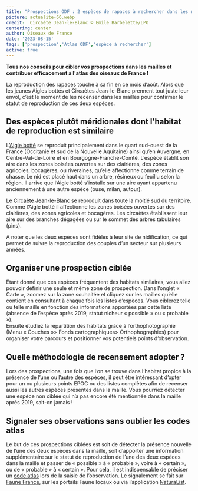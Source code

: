 ```yaml
---
title: "Prospections ODF : 2 espèces de rapaces à rechercher dans les mailles en ce moment !"
picture: actualite-66.webp
credit:  Circaète Jean-le-Blanc © Emile Barbelette/LPO
centering: center
author: Oiseaux de France
date: '2023-08-15'
tags: ['prospection','Atlas ODF','espèce à rechercher']
active: true
---
```

 
 **Tous nos conseils pour cibler vos prospections dans les mailles et contribuer efficacement à l'atlas des oiseaux de France !**

La reproduction des rapaces touche à sa fin en ce mois d’août. Alors que les jeunes Aigles bottés et Circaètes Jean-le-Blanc prennent tout juste leur envol, c’est le moment de les recenser dans les mailles pour confirmer le statut de reproduction de ces deux espèces. 

## Des espèces plutôt méridionales dont l’habitat de reproduction est similaire
L’[Aigle botté](https://www.oiseauxdefrance.org/prospecting?species=2651) se reproduit principalement dans le quart sud-ouest de la France (Occitanie et sud de la Nouvelle Aquitaine) ainsi qu’en Auvergne, en Centre-Val-de-Loire et en Bourgogne-Franche-Comté. L’espèce établit son aire dans les zones boisées ouvertes sur des clairières, des zones agricoles, bocagères, ou riveraines, qu’elle affectionne comme terrain de chasse. Le nid est placé haut dans un arbre, résineux ou feuillu selon la région. Il arrive que l’Aigle botté s’installe sur une aire ayant appartenu anciennement à une autre espèce (buse, milan, autour). 

Le [Circaète Jean-le-Blanc](https://www.oiseauxdefrance.org/prospecting?species=2873) se reproduit dans toute la moitié sud du territoire. Comme l’Aigle botté il affectionne les zones boisées ouvertes sur des clairières, des zones agricoles et bocagères. Les circaètes établissent leur aire sur des branches dégagées ou sur le sommet des arbres tabulaires (pins). 

A noter que les deux espèces sont fidèles à leur site de nidification, ce qui permet de suivre la reproduction des couples d’un secteur sur plusieurs années. 

## Organiser une prospection ciblée 
Etant donné que ces espèces fréquentent des habitats similaires, vous allez pouvoir définir une seule et même zone de prospection. Dans l’onglet « Carte », zoomez sur la zone souhaitée et cliquez sur les mailles qu’elle contient en consultant à chaque fois les listes d’espèces. Vous ciblerez telle ou telle maille en fonction des informations apportées par cette liste (absence de l’espèce après 2019, statut nicheur « possible » ou « probable »).  
Ensuite étudiez la répartition des habitats grâce à l’orthophotographie (Menu « Couches »> Fonds cartographiques> Orthophographies) pour organiser votre parcours et positionner vos potentiels points d’observation. 

## Quelle méthodologie de recensement adopter ? 
 Lors des prospections, une fois que l’on se trouve dans l’habitat propice à la présence de l’une ou l’autre des espèces, il peut être intéressant d’opter pour un ou plusieurs points EPOC ou des listes complètes afin de recenser aussi les autres espèces présentes dans la maille. Vous pourriez détecter une espèce non ciblée qui n’a pas encore été mentionnée dans la maille après 2019, sait-on jamais !
 
## Signaler ses observations sans oublier les codes atlas 
Le but de ces prospections ciblées est soit de détecter la présence nouvelle de l’une des deux espèces dans la maille, soit d’apporter une information supplémentaire sur le statut de reproduction de l’une des deux espèces dans la maille et passer de « possible » à « probable », voire à « certain », ou de « probable » à « certain ». 
Pour cela, il est indispensable de préciser un [code atlas]( https://www.oiseauxdefrance.org/news/actualite-24) lors de la saisie de l’observation. 
Le signalement se fait sur [Faune France](https://www.faune-france.org/), sur les portails Faune locaux ou via l’application [NaturaList]( https://www.faune-france.org/index.php?m_id=20015). 
